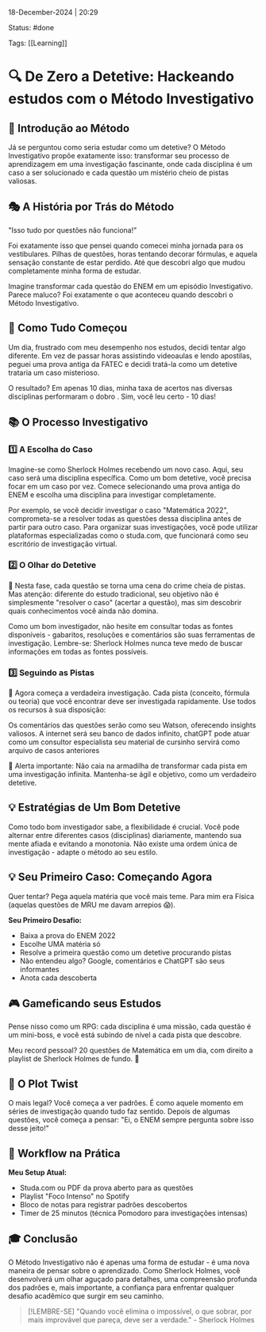 18-December-2024 | 20:29

Status: #done 

Tags: [[Learning]]

# 🔍 De Zero a Detetive: Hackeando estudos com o Método Investigativo

## 🎯 Introdução ao Método
Já se perguntou como seria estudar como um detetive? O Método Investigativo propõe exatamente isso: transformar seu processo de aprendizagem em uma investigação fascinante, onde cada disciplina é um caso a ser solucionado e cada questão um mistério cheio de pistas valiosas.

## 🎭 A História por Trás do Método

"Isso tudo por questões não funciona!"

Foi exatamente isso que pensei quando comecei minha jornada para os vestibulares. Pilhas de questões, horas tentando decorar fórmulas, e aquela sensação constante de estar perdido. Até que descobri algo que mudou completamente minha forma de estudar.

Imagine transformar cada questão do ENEM em um episódio Investigativo. Parece maluco? Foi exatamente o que aconteceu quando descobri o Método Investigativo.
## 🚀 Como Tudo Começou

Um dia, frustrado com meu desempenho nos estudos, decidi tentar algo diferente. Em vez de passar horas assistindo videoaulas e lendo apostilas, peguei uma prova antiga da FATEC e decidi tratá-la como um detetive trataria um caso misterioso.

O resultado? Em apenas 10 dias, minha taxa de acertos nas diversas disciplinas performaram o dobro . Sim, você leu certo - 10 dias! 

## 📚 O Processo Investigativo

### 1️⃣ A Escolha do Caso 

Imagine-se como Sherlock Holmes recebendo um novo caso. Aqui, seu caso será uma disciplina específica. Como um bom detetive, você precisa focar em um caso por vez. Comece selecionando uma prova antiga do ENEM e escolha uma disciplina para investigar completamente. 

Por exemplo, se você decidir investigar o caso "Matemática 2022", comprometa-se a resolver todas as questões dessa disciplina antes de partir para outro caso. Para organizar suas investigações, você pode utilizar plataformas especializadas como o studa.com, que funcionará como seu escritório de investigação virtual.

### 2️⃣ O Olhar do Detetive 

🔎 Nesta fase, cada questão se torna uma cena do crime cheia de pistas. Mas atenção: diferente do estudo tradicional, seu objetivo não é simplesmente "resolver o caso" (acertar a questão), mas sim descobrir quais conhecimentos você ainda não domina.

Como um bom investigador, não hesite em consultar todas as fontes disponíveis - gabaritos, resoluções e comentários são suas ferramentas de investigação. Lembre-se: Sherlock Holmes nunca teve medo de buscar informações em todas as fontes possíveis.

### 3️⃣ Seguindo as Pistas 

👣 Agora começa a verdadeira investigação. Cada pista (conceito, fórmula ou teoria) que você encontrar deve ser investigada rapidamente. Use todos os recursos à sua disposição:

Os comentários das questões serão como seu Watson, oferecendo insights valiosos. A internet será seu banco de dados infinito, chatGPT pode atuar como um consultor especialista seu material de cursinho servirá como arquivo de casos anteriores

🚨 Alerta importante: Não caia na armadilha de transformar cada pista em uma investigação infinita. Mantenha-se ágil e objetivo, como um verdadeiro detetive.

## 💡 Estratégias de Um Bom Detetive

Como todo bom investigador sabe, a flexibilidade é crucial. Você pode alternar entre diferentes casos (disciplinas) diariamente, mantendo sua mente afiada e evitando a monotonia. Não existe uma ordem única de investigação - adapte o método ao seu estilo.


## 💡 Seu Primeiro Caso: Começando Agora

Quer tentar? Pega aquela matéria que você mais teme. Para mim era Física (aquelas questões de MRU me davam arrepios 😱).

**Seu Primeiro Desafio:**
- Baixa a prova do ENEM 2022
- Escolhe UMA matéria só
- Resolve a primeira questão como um detetive procurando pistas
- Não entendeu algo? Google, comentários e ChatGPT são seus informantes
- Anota cada descoberta

## 🎮 Gameficando seus Estudos

Pense nisso como um RPG: cada disciplina é uma missão, cada questão é um mini-boss, e você está subindo de nível a cada pista que descobre.

Meu record pessoal? 20 questões de Matemática em um dia, com direito a playlist de Sherlock Holmes de fundo. 🎵

## 🌟 O Plot Twist

O mais legal? Você começa a ver padrões. É como aquele momento em séries de investigação quando tudo faz sentido. Depois de algumas questões, você começa a pensar: "Ei, o ENEM sempre pergunta sobre isso desse jeito!"

## 📱 Workflow na Prática

**Meu Setup Atual:**
- Studa.com ou PDF da prova aberto para as questões
- Playlist "Foco Intenso" no Spotify
- Bloco de notas para registrar padrões descobertos
- Timer de 25 minutos (técnica Pomodoro para investigações intensas)

## 🎓 Conclusão

O Método Investigativo não é apenas uma forma de estudar - é uma nova maneira de pensar sobre o aprendizado. Como Sherlock Holmes, você desenvolverá um olhar aguçado para detalhes, uma compreensão profunda dos padrões e, mais importante, a confiança para enfrentar qualquer desafio acadêmico que surgir em seu caminho.

> [!LEMBRE-SE]
> "Quando você elimina o impossível, o que sobrar, por mais improvável que pareça, deve ser a verdade." - Sherlock Holmes